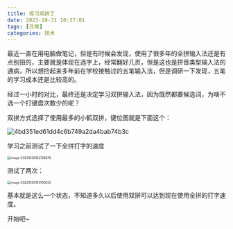 ```yaml
---
title: 练习双拼了
date: 2023-10-31 10:37:01
tags: [日常]
categories: 技术
---
```




最近一直在用电脑做笔记，但是有时候会发现，使用了很多年的全拼输入法还是有点别扭的，主要就是体现在选字上，经常翻好几页，但是这也是拼音类型输入法的通病，所以想捡起来多年前在学校接触过的五笔输入法，但是调研一下发现，五笔的学习成本还是比较高的。

经过一小时的对比，最终还是决定学习双拼输入法，因为既然都要候选词，为啥不选一个打键盘次数少的呢？

<!--more-->

双拼方式选择了使用最多的小鹤双拼，键位图就是下面这个：

![4bd351ed61dd4c6b749a2da4bab74b3c](http://img.boomclap.cn/uPic/202310/1698632713563dsYl8h.jpg)



学习之前测试了一下全拼打字的速度

<img src="http://img.boomclap.cn/uPic/202310/1698632847032PuZgi1.png" alt="image-20231030102726876" style="zoom:50%;" />

测试了两次：

<img src="http://img.boomclap.cn/uPic/202310/1698633060787U6VxOR.png" alt="image-20231030103100633" style="zoom:50%;" />

基本就是这么一个状态，不知道多久以后使用双拼可以达到现在使用全拼的打字速度。

开始吧~